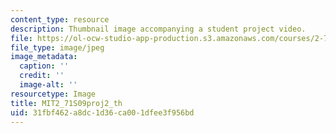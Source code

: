 ```yaml
---
content_type: resource
description: Thumbnail image accompanying a student project video.
file: https://ol-ocw-studio-app-production.s3.amazonaws.com/courses/2-71-optics-spring-2009/31fbf462a8dc1d36ca001dfee3f956bd_MIT2_71S09proj2_th.jpg
file_type: image/jpeg
image_metadata:
  caption: ''
  credit: ''
  image-alt: ''
resourcetype: Image
title: MIT2_71S09proj2_th
uid: 31fbf462-a8dc-1d36-ca00-1dfee3f956bd
---
```

